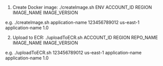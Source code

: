 
1. Create Docker image:
./createImage.sh ENV ACCOUNT_ID REGION IMAGE_NAME IMAGE_VERSION

e.g.
./createImage.sh application-name 123456789012 us-east-1 application-name 1.0


2. Upload to ECR:
./uploadToECR.sh ACCOUNT_ID REGION REPO_NAME IMAGE_NAME IMAGE_VERSION

e.g.
./uploadToECR.sh 123456789012 us-east-1 application-name application-name 1.0
